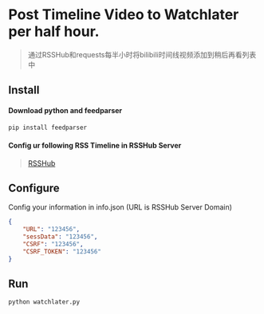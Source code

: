 # Post Timeline Video to Watchlater per half hour.

> 通过RSSHub和requests每半小时将bilibili时间线视频添加到稍后再看列表中

## Install

#### Download python and feedparser

```bash
pip install feedparser
```

#### Config ur following RSS Timeline in  RSSHub Server

> [RSSHub](https://docs.rsshub.app/social-media.html#bilibili)

## Configure

Config your information in info.json (URL is RSSHub Server Domain)

```json
{
    "URL": "123456",
    "sessData": "123456",
    "CSRF": "123456",
    "CSRF_TOKEN": "123456"
}
```

## Run

```bash
python watchlater.py
```

